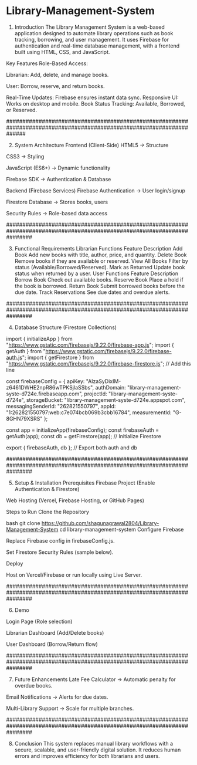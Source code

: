 # Library-Management-System

1. Introduction
The Library Management System is a web-based application designed to automate library operations such as book tracking, borrowing, and user management. It uses Firebase for authentication and real-time database management, with a frontend built using HTML, CSS, and JavaScript.

Key Features
Role-Based Access:

Librarian: Add, delete, and manage books.

User: Borrow, reserve, and return books.

Real-Time Updates: Firebase ensures instant data sync.
Responsive UI: Works on desktop and mobile.
Book Status Tracking: Available, Borrowed, or Reserved.


######################################################################################################################


2. System Architecture
Frontend (Client-Side)
HTML5 → Structure

CSS3 → Styling

JavaScript (ES6+) → Dynamic functionality

Firebase SDK → Authentication & Database

Backend (Firebase Services)
Firebase Authentication → User login/signup

Firestore Database → Stores books, users

Security Rules → Role-based data access

########################################################################################################################


3. Functional Requirements
Librarian Functions
Feature	Description
Add Book	Add new books with title, author, price, and quantity.
Delete Book	Remove books if they are available or reserved.
View All Books	Filter by status (Available/Borrowed/Reserved).
Mark as Returned	Update book status when returned by a user.
User Functions
Feature	Description
Borrow Book	Check out available books.
Reserve Book	Place a hold if the book is borrowed.
Return Book	Submit borrowed books before the due date.
Track Reservations	See due dates and overdue alerts.

########################################################################################################################


4. Database Structure (Firestore Collections)
   
import { initializeApp } from "https://www.gstatic.com/firebasejs/9.22.0/firebase-app.js";
import { getAuth } from "https://www.gstatic.com/firebasejs/9.22.0/firebase-auth.js";
import { getFirestore } from "https://www.gstatic.com/firebasejs/9.22.0/firebase-firestore.js"; // Add this line

const firebaseConfig = {
  apiKey: "AIzaSyDixIM-z6461DWHE2npR86wTPKSjlaSSbs",
  authDomain: "library-management-syste-d724e.firebaseapp.com",
  projectId: "library-management-syste-d724e",
  storageBucket: "library-management-syste-d724e.appspot.com",
  messagingSenderId: "262821550797",
  appId: "1:262821550797:web:c7e074bcb069b3cbb16784",
  measurementId: "G-8GHN79XSRS"
};

const app = initializeApp(firebaseConfig);
const firebaseAuth = getAuth(app);
const db = getFirestore(app);  // Initialize Firestore

export { firebaseAuth, db }; // Export both auth and db


########################################################################################################################


5. Setup & Installation
Prerequisites
Firebase Project (Enable Authentication & Firestore)

Web Hosting (Vercel, Firebase Hosting, or GitHub Pages)

Steps to Run
Clone the Repository

bash
git clone https://github.com/shagunagrawal2804/Library-Management-System
cd library-management-system
Configure Firebase

Replace Firebase config in firebaseConfig.js.

Set Firestore Security Rules (sample below).

Deploy

Host on Vercel/Firebase or run locally using Live Server.

########################################################################################################################


6. Demo

Login Page (Role selection)

Librarian Dashboard (Add/Delete books)

User Dashboard (Borrow/Return flow)

########################################################################################################################



7. Future Enhancements
Late Fee Calculator → Automatic penalty for overdue books.

Email Notifications → Alerts for due dates.

Multi-Library Support → Scale for multiple branches.

########################################################################################################################



8. Conclusion
This system replaces manual library workflows with a secure, scalable, and user-friendly digital solution. It reduces human errors and improves efficiency for both librarians and users.
